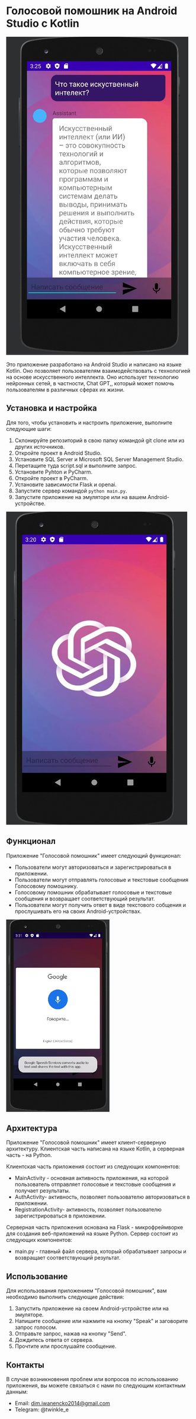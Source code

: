 # Голосовой помошник на Android Studio с Kotlin

![Общение с помошником](https://github.com/twinklecs/VoiceAssistant/blob/main/Pictures/SCT2bsKMtJw.jpg)

Это приложение разработано на Android Studio и написано на языке Kotlin. Оно позволяет пользователям взаимодействовать с технологией на основе искусственного интеллекта. Оно использует технологию нейронных сетей, в частности, Chat GPT,, который может помочь пользователям в различных сферах их жизни.

## Установка и настройка

Для того, чтобы установить и настроить приложение, выполните следующие шаги:

1. Склонируйте репозиторий в свою папку командой git clone или из других источников.
2. Откройте проект в Android Studio.
3. Установите SQL Server и Microsoft SQL Server Management Studio.
4. Перетащите туда script.sql и выполните запрос.
5. Установите Pyhton и PyCharm.
6. Откройте проект в PyCharm.
7. Установите зависимости Flask и openai.
8. Запустите сервер командой `python main.py`.
9. Запустите приложение на эмуляторе или на вашем Android-устройстве.

![У вас должно получится](https://github.com/twinklecs/VoiceAssistant/blob/main/Pictures/Eo6prc6YKZs.jpg)

## Функционал

Приложение "Голосовой помошник" имеет следующий функционал:

- Пользователи могут авторизоваться и зарегистрироваться в приложении.
- Пользователи могут отправлять голосовые и текстовые сообщения Голосовому помошнику.
- Голосовому помошник обрабатывает голосовые и текстовые сообщения и возвращает соответствующий результат.
- Пользователи могут получить ответ в виде текстового собщения и прослушивать его на своих Android-устройствах.

![KEfv4zIadsU](https://github.com/twinklecs/VoiceAssistant/blob/main/Pictures/KEfv4zIadsU.jpg)

## Архитектура

Приложение "Голосовой помошник" имеет клиент-серверную архитектуру. Клиентская часть написана на языке Kotlin, а серверная часть - на Python.

Клиентская часть приложения состоит из следующих компонентов:

- MainActivity - основная активность приложения, на которой пользователь отправляет голосовые и текстовые сообщения и получает результаты.
- AuthActivity- активность, позволяет пользователю авторизоваться в приложении.
- RegistrationActivity- активность, позволяет пользователю зарегистрироваться в приложении.

Серверная часть приложения основана на Flask - микрофреймворке для создания веб-приложений на языке Python. Сервер состоит из следующих компонентов:

- main.py - главный файл сервера, который обрабатывает запросы и возвращает соответствующий результат.

## Использование

Для использования приложением "Голосовой помошник", вам необходимо выполнить следующие действия:

1. Запустить приложение на своем Android-устройстве или на эмуляторе.
2. Напишите сообщение или нажмите на кнопку "Speak" и заговорите запрос голосом.
3. Отправьте запрос, нажав на кнопку "Send".
4. Дождитесь ответа от сервера.
5. Прочтите или прослушайте сообщение.

## Контакты

В случае возникновения проблем или вопросов по использованию приложения, вы можете связаться с нами по следующим контактным данным:

- Email: dim.iwanencko2014@gmail.com
- Telegram: @twinkle_e
